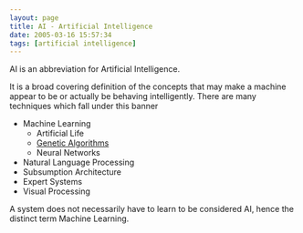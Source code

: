 ```yaml
---
layout: page
title: AI - Artificial Intelligence
date: 2005-03-16 15:57:34
tags: [artificial intelligence]
---
```

AI is an abbreviation for Artificial Intelligence.

It is a broad covering definition of the concepts that may make a machine appear to be or actually be behaving intelligently.
There are many techniques which fall under this banner

* Machine Learning
    * Artificial Life
    * [Genetic Algorithms](/wiki/genetic_algorithm.html "Genetic Algorithm")
    * Neural Networks
* Natural Language Processing
* Subsumption Architecture
* Expert Systems
* Visual Processing

A system does not necessarily have to learn to be considered AI, hence the distinct term Machine Learning.
